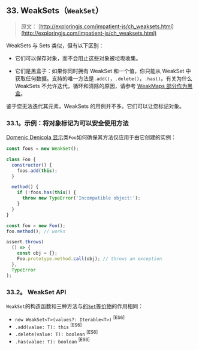 ## 33\. WeakSets（`WeakSet`）

> 原文： [http://exploringjs.com/impatient-js/ch_weaksets.html](http://exploringjs.com/impatient-js/ch_weaksets.html)

WeakSets 与 Sets 类似，但有以下区别：

*   它们可以保存对象，而不会阻止这些对象被垃圾收集。

*   它们是黑盒子：如果你同时拥有 WeakSet 和一个值，你只能从 WeakSet 中获取任何数据。支持的唯一方法是`.add()`，`.delete()`，`.has()`。有关为什么 WeakSets 不允许迭代，循环和清除的原因，请参考 [WeakMaps 部分作为黑盒](ch_weakmaps.html#weakmaps-as-black-boxes)。

鉴于您无法迭代其元素，WeakSets 的用例并不多。它们可以让您标记对象。

### 33.1。示例：将对象标记为可以安全使用方法

[Domenic Denicola 显示](https://mail.mozilla.org/pipermail/es-discuss/2015-June/043027.html)类`Foo`如何确保其方法仅应用于由它创建的实例：

```js
const foos = new WeakSet();

class Foo {
  constructor() {
    foos.add(this);
  }

  method() {
    if (!foos.has(this)) {
      throw new TypeError('Incompatible object!');
    }
  }
}

const foo = new Foo();
foo.method(); // works

assert.throws(
  () => {
    const obj = {};
    Foo.prototype.method.call(obj); // throws an exception
  },
  TypeError
);
```

### 33.2。 WeakSet API

`WeakSet`的构造函数和三种方法与[的`Set`等价物](ch_sets.html#quickref-sets)的作用相同：

*   `new WeakSet<T>(values?: Iterable<T>)` <sup>[ES6]</sup>
*   `.add(value: T): this` <sup>[ES6]</sup>
*   `.delete(value: T): boolean` <sup>[ES6]</sup>
*   `.has(value: T): boolean` <sup>[ES6]</sup>